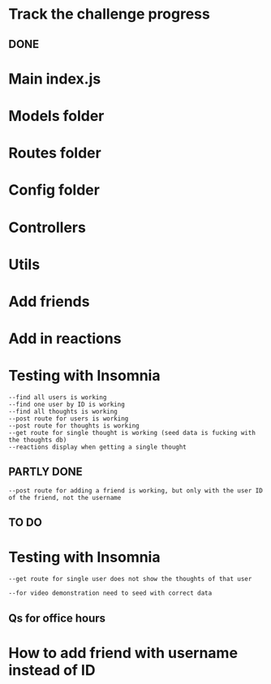 # Track the challenge progress

## DONE

# Main index.js
# Models folder
# Routes folder
# Config folder
# Controllers
# Utils
# Add friends
# Add in reactions

# Testing with Insomnia
    --find all users is working
    --find one user by ID is working
    --find all thoughts is working
    --post route for users is working
    --post route for thoughts is working
    --get route for single thought is working (seed data is fucking with the thoughts db)
    --reactions display when getting a single thought


## PARTLY DONE
    --post route for adding a friend is working, but only with the user ID of the friend, not the username



## TO DO

# Testing with Insomnia
    --get route for single user does not show the thoughts of that user

    --for video demonstration need to seed with correct data



## Qs for office hours

# How to add friend with username instead of ID
